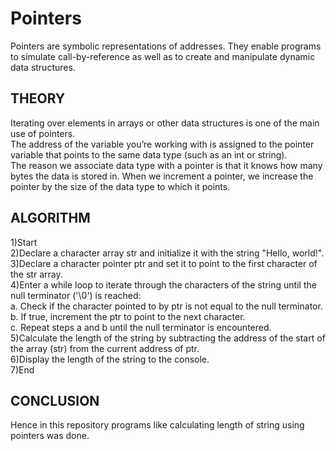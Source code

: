 # Pointers
Pointers are symbolic representations of addresses. They enable programs to simulate call-by-reference as well as to create and manipulate dynamic data structures.
## THEORY
Iterating over elements in arrays or other data structures is one of the main use of pointers.<br>
The address of the variable you’re working with is assigned to the pointer variable that points to the same data type (such as an int or string).<br>
The reason we associate data type with a pointer is that it knows how many bytes the data is stored in. When we increment a pointer, we increase the pointer by the size of the data type to which it points.<br>

## ALGORITHM
1)Start<br>
2)Declare a character array str and initialize it with the string "Hello, world!".<br>
3)Declare a character pointer ptr and set it to point to the first character of the str array.<br>
4)Enter a while loop to iterate through the characters of the string until the null terminator ('\0') is reached:<br>
a. Check if the character pointed to by ptr is not equal to the null terminator.<br>
b. If true, increment the ptr to point to the next character.<br>
c. Repeat steps a and b until the null terminator is encountered.<br>
5)Calculate the length of the string by subtracting the address of the start of the array (str) from the current address of ptr.<br>
6)Display the length of the string to the console.<br>
7)End<br>

## CONCLUSION
Hence in this repository programs like calculating length of string using pointers was done. 


